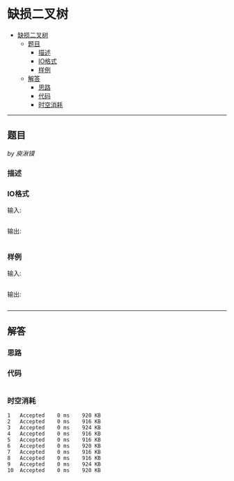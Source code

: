 # 缺损二叉树

- [缺损二叉树](#缺损二叉树)
  - [题目](#题目)
    - [描述](#描述)
    - [IO格式](#io格式)
    - [样例](#样例)
  - [解答](#解答)
    - [思路](#思路)
    - [代码](#代码)
    - [时空消耗](#时空消耗)

----

## 题目

_by 庾湫镆_

### 描述



### IO格式

输入:

```

```

输出:

```

```

### 样例

输入:

```

```

输出:

```

```

----

## 解答

### 思路



### 代码

```C++

```

### 时空消耗

```
1	Accepted	0 ms	920 KB
2	Accepted	0 ms	916 KB
3	Accepted	0 ms	924 KB
4	Accepted	0 ms	916 KB
5	Accepted	0 ms	916 KB
6	Accepted	0 ms	920 KB
7	Accepted	0 ms	916 KB
8	Accepted	0 ms	916 KB
9	Accepted	0 ms	924 KB
10	Accepted	0 ms	920 KB
```